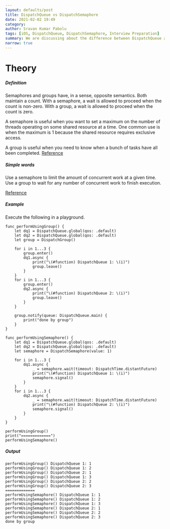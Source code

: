 ```yaml
---
layout: defaults/post
title: DispatchQueue vs DispatchSemaphore
date: 2021-02-02 19:49
category: 
author: Sravan Kumar Pabolu
tags: [iOS, DispatchQueue, DispatchSemaphore, Interview Preparation]
summary: We are discussing about the difference between DispatchQueue and DispatchSemaphore in iOS
narrow: true
---
```


# Theory

##### Definition 
Semaphores and groups have, in a sense, opposite semantics. Both maintain a count. With a semaphore, a wait is allowed to proceed when the count is non-zero. With a group, a wait is allowed to proceed when the count is zero.

A semaphore is useful when you want to set a maximum on the number of threads operating on some shared resource at a time. One common use is when the maximum is 1 because the shared resource requires exclusive access.

A group is useful when you need to know when a bunch of tasks have all been completed.
[Reference](https://stackoverflow.com/a/49924767/1918002)

##### Simple words 
Use a semaphore to limit the amount of concurrent work at a given time. Use a group to wait for any number of concurrent work to finish execution.

[Reference](https://stackoverflow.com/a/49924716/1918002)

##### Example

Execute the following in a playground.

    func performUsingGroup() {
        let dq1 = DispatchQueue.global(qos: .default)
        let dq2 = DispatchQueue.global(qos: .default)
        let group = DispatchGroup()

        for i in 1...3 {
            group.enter()
            dq1.async {
                print("\(#function) DispatchQueue 1: \(i)")
                group.leave()
            }
        }
        for i in 1...3 {
            group.enter()
            dq2.async {
                print("\(#function) DispatchQueue 2: \(i)")
                group.leave()
            }
        }

        group.notify(queue: DispatchQueue.main) {
            print("done by group")
        }
    }

    func performUsingSemaphore() {
        let dq1 = DispatchQueue.global(qos: .default)
        let dq2 = DispatchQueue.global(qos: .default)
        let semaphore = DispatchSemaphore(value: 1)

        for i in 1...3 {
            dq1.async {
                _ = semaphore.wait(timeout: DispatchTime.distantFuture)
                print("\(#function) DispatchQueue 1: \(i)")
                semaphore.signal()
            }
        }
        for i in 1...3 {
            dq2.async {
                _ = semaphore.wait(timeout: DispatchTime.distantFuture)
                print("\(#function) DispatchQueue 2: \(i)")
                semaphore.signal()
            }
        }
    }

    performUsingGroup()
    print("=============")
    performUsingSemaphore()

##### Output

    performUsingGroup() DispatchQueue 1: 1
    performUsingGroup() DispatchQueue 1: 2
    performUsingGroup() DispatchQueue 2: 1
    performUsingGroup() DispatchQueue 1: 3
    performUsingGroup() DispatchQueue 2: 2
    performUsingGroup() DispatchQueue 2: 3
    =============
    performUsingSemaphore() DispatchQueue 1: 1
    performUsingSemaphore() DispatchQueue 1: 2
    performUsingSemaphore() DispatchQueue 1: 3
    performUsingSemaphore() DispatchQueue 2: 1
    performUsingSemaphore() DispatchQueue 2: 2
    performUsingSemaphore() DispatchQueue 2: 3
    done by group
